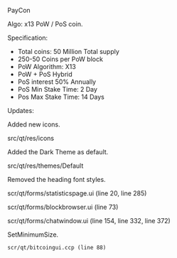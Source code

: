 
PayCon 

Algo: x13 PoW / PoS coin.

Specification:
- Total coins: 50 Million Total supply
- 250-50 Coins per PoW block
- PoW Algorithm: X13
- PoW + PoS Hybrid
- PoS interest 50% Annually
- PoS Min Stake Time: 2 Day
- Pos Max Stake Time: 14 Days

Updates:

Added new icons.

src/qt/res/icons

Added the Dark Theme as default.

src/qt/res/themes/Default

Removed the heading font styles.

scr/qt/forms/statisticspage.ui	(line 20, line 285)

scr/qt/forms/blockbrowser.ui	(line 73)

scr/qt/forms/chatwindow.ui	(line 154, line 332, line 372)


SetMinimumSize.

	scr/qt/bitcoingui.ccp (line 88)

